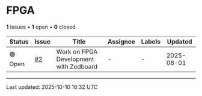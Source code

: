 # FPGA

**1** issues • **1** open • **0** closed

<table class="github-issue-table">
<thead>
<tr>
<th>Status</th>
<th>Issue</th>
<th>Title</th>
<th>Assignee</th>
<th>Labels</th>
<th>Updated</th>
</tr>
</thead>
<tbody>
<tr><td>🟢 Open</td><td><a href='./issue-2-Work-on-FPGA-Development-with-Zedboard.md'>#2</a></td><td>Work on FPGA Development with Zedboard</td><td>-</td><td>-</td><td>2025-08-01</td></tr>
</tbody>
</table>

---

Last updated: 2025-10-10 16:32 UTC